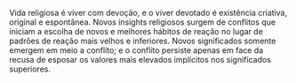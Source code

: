 ﻿Vida religiosa é viver com devoção, e o viver devotado é existência criativa, original e espontânea. Novos insights religiosos surgem de conflitos que iniciam a escolha de novos e melhores hábitos de reação no lugar de padrões de reação mais velhos e inferiores. Novos significados somente emergem em meio a conflito; e o conflito persiste apenas em face da recusa de esposar os valores mais elevados implícitos nos significados superiores.